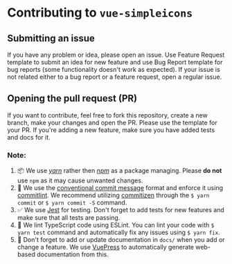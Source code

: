 # Contributing to `vue-simpleicons`

## Submitting an issue
If you have any problem or idea, please open an issue.
Use Feature Request template to submit an idea for new feature and use Bug Report template for bug reports (some functionality doesn't work as expected).
If your issue is not related either to a bug report or a feature request, open a regular issue.

## Opening the pull request (PR)
If you want to contribute, feel free to fork this repository, create a new branch, make your changes and open the PR.
Please use the template for your PR. If you're adding a new feature, make sure you have added tests and docs for it.

### Note:
1. 📦 We use _[yarn](https://yarnpkg.com/en/)_ rather then _[npm](https://www.npmjs.com/)_ as a package managing. Please **do not** use `npm` as it may cause unwanted changes.
2. 📝 We use the [conventional commit message](https://github.com/marionebl/commitlint/tree/master/%40commitlint/config-conventional) format and enforce it using [commitlint](https://marionebl.github.io/commitlint/#/). We recommend utilizing [commitizen](http://commitizen.github.io/cz-cli/) through the `$ yarn commit` or `$ yarn commit -S` command.
3. ✅ We use [Jest](https://jestjs.io/) for testing. Don't forget to add tests for new features and make sure that all tests are passing.
4. 👕 We lint TypeScript code using ESLint. You can lint your code with `$ yarn test` command and automatically fix any issues using `$ yarn fix`.
5. 📖 Don't forget to add or update documentation in `docs/` when you add or change a feature. We use [VuePress](https://vuepress.vuejs.org/) to automatically generate web-based documentation from this.
